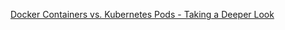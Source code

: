 [Docker Containers vs. Kubernetes Pods - Taking a Deeper Look](https://labs.iximiuz.com/tutorials/containers-vs-pods)


